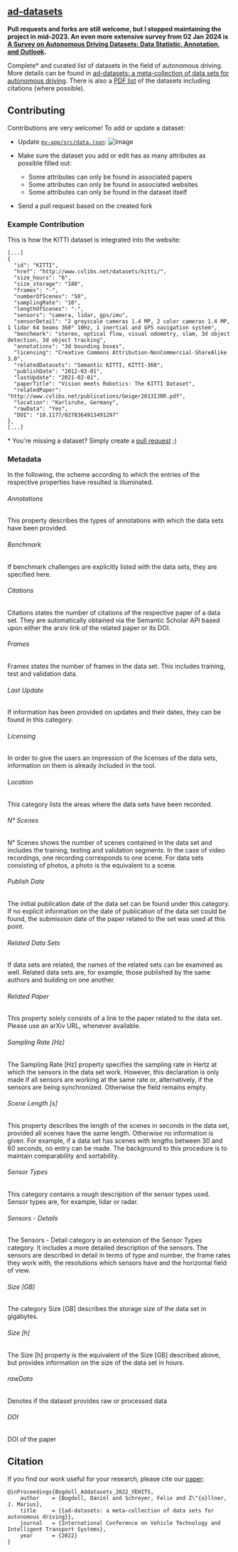 ## [ad-datasets](https://ad-datasets.com)

**Pull requests and forks are still welcome, but I stopped maintaining the project in mid-2023. An even more extensive survey from 02 Jan 2024 is [A Survey on Autonomous Driving Datasets: Data Statistic, Annotation, and Outlook](https://arxiv.org/abs/2401.01454).**


Complete* and curated list of datasets in the field of autonomous driving. More details can be found in [ad-datasets: a meta-collection of data sets for autonomous driving](https://arxiv.org/abs/2202.01909). There is also a [PDF list](https://github.com/daniel-bogdoll/ad-datasets/blob/main/ad_datasets__Included_datasets.pdf) of the datasets including citations (where possible).

## Contributing

Contributions are very welcome! To add or update a dataset:

- Update [`my-app/src/data.json`](https://github.com/daniel-bogdoll/ad-datasets/blob/main/my-app/src/data.json):
![image](https://user-images.githubusercontent.com/19552411/135491523-0a9299b2-4e71-45fa-9808-f9b13b0fb7fd.png)

- Make sure the dataset you add or edit has as many attributes as possible filled out:
    + Some attributes can only be found in associated papers
    + Some attributes can only be found in associated websites
    + Some attributes can only be found in the dataset itself
- Send a pull request based on the created fork

### Example Contribution
This is how the KITTI dataset is integrated into the website:
```
[...]
{
  "id": "KITTI",
  "href": "http://www.cvlibs.net/datasets/kitti/",
  "size_hours": "6",
  "size_storage": "180",
  "frames": "-",
  "numberOfScenes": "50",
  "samplingRate": "10",
  "lengthOfScenes": "-",
  "sensors": "camera, lidar, gps/imu",
  "sensorDetail": "2 greyscale cameras 1.4 MP, 2 color cameras 1.4 MP, 1 lidar 64 beams 360° 10Hz, 1 inertial and GPS navigation system",
  "benchmark": "stereo, optical flow, visual odometry, slam, 3d object detection, 3d object tracking",
  "annotations": "3d bounding boxes",
  "licensing": "Creative Commons Attribution-NonCommercial-ShareAlike 3.0",
  "relatedDatasets": "Semantic KITTI, KITTI-360",
  "publishDate": "2012-03-01",
  "lastUpdate": "2021-02-01",
  "paperTitle": "Vision meets Robotics: The KITTI Dataset",
  "relatedPaper": "http://www.cvlibs.net/publications/Geiger2013IJRR.pdf",
  "location": "Karlsruhe, Germany",
  "rawData": "Yes",
  "DOI": "10.1177/0278364913491297"
},
[...]
```
\* You're missing a dataset? Simply create a [pull request](https://github.com/daniel-bogdoll/ad-datasets/blob/main/my-app/src/data.js) ;)


### Metadata

In the following, the scheme according to which the entries of the respective properties have resulted is illuminated. 

###### Annotations
This property describes the types
of annotations with which the data sets have been
provided.
###### Benchmark
If benchmark challenges are explicitly
listed with the data sets, they are specified here.
###### Citations
Citations states the number of citations of the respective paper of a data set.
They are automatically obtained via the Semantic Scholar API based upon either the arxiv link of the related paper or its DOI.
###### Frames
Frames states the number of frames in the
data set. This includes training, test and validation
data.
###### Last Update
If information has been provided on
updates and their dates, they can be found in this
category.
###### Licensing
In order to give the users an impression
of the licenses of the data sets, information on them
is already included in the tool.
###### Location 
This category lists the areas where the data
sets have been recorded.
###### N° Scenes
N° Scenes shows the number of scenes
contained in the data set and includes the training,
testing and validation segments. In the case of video
recordings, one recording corresponds to one scene.
For data sets consisting of photos, a photo is the
equivalent to a scene.
###### Publish Date
The initial publication date of the data
set can be found under this category. If no explicit
information on the date of publication of the data
set could be found, the submission date of the paper
related to the set was used at this point.
###### Related Data Sets
If data sets are related, the names
of the related sets can be examined as well. Related
data sets are, for example, those published by the
same authors and building on one another.
###### Related Paper
This property solely consists of a
link to the paper related to the data set. Please use an arXiv URL, whenever available.
###### Sampling Rate [Hz] 
The Sampling Rate [Hz] property specifies the sampling rate in Hertz at which
the sensors in the data set work. However, this
declaration is only made if all sensors are working at
the same rate or, alternatively, if the sensors are being
synchronized. Otherwise the field remains empty.
###### Scene Length [s]
This property describes the length
of the scenes in seconds in the data set, provided
all scenes have the same length. Otherwise no
information is given. For example, if a data set has
scenes with lengths between 30 and 60 seconds, no
entry can be made. The background to this procedure
is to maintain comparability and sortability.
###### Sensor Types 
This category contains a rough
description of the sensor types used. Sensor types
are, for example, lidar or radar.
###### Sensors - Details
The Sensors - Detail category is an
extension of the Sensor Types category. It includes a
more detailed description of the sensors. The sensors
are described in detail in terms of type and number,
the frame rates they work with, the resolutions which
sensors have and the horizontal field of view.
###### Size [GB]
The category Size [GB] describes the
storage size of the data set in gigabytes.
###### Size [h]
The Size [h] property is the equivalent of the
Size [GB] described above, but provides information
on the size of the data set in hours.
###### rawData
Denotes if the dataset provides raw or processed data
###### DOI
DOI of the paper

## Citation
If you find our work useful for your research, please cite our [paper](https://arxiv.org/abs/2202.01909):
```
@inProceedings{Bogdoll_Addatasets_2022_VEHITS,
    author    = {Bogdoll, Daniel and Schreyer, Felix and Z\"{o}llner, J. Marius},
    title     = {{ad-datasets: a meta-collection of data sets for autonomous driving}},
    journal   = {International Conference on Vehicle Technology and Intelligent Transport Systems},
    year      = {2022}
}
```
